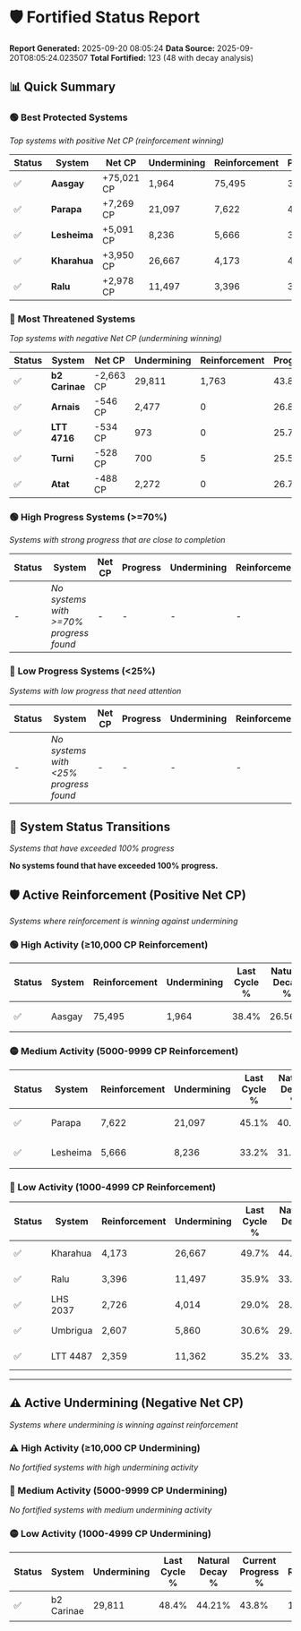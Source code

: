 # 🛡️ Fortified Status Report

**Report Generated:** 2025-09-20 08:05:24
**Data Source:** 2025-09-20T08:05:24.023507
**Total Fortified:** 123 (48 with decay analysis)

## 📊 Quick Summary

### 🟢 **Best Protected Systems**
*Top systems with positive Net CP (reinforcement winning)*

| Status | System | Net CP | Undermining | Reinforcement | Progress |
|--------|--------|--------|-------------|---------------|----------|
| ✅ | **Aasgay** | +75,021 CP | 1,964 | 75,495 | 38.1% |
| ✅ | **Parapa** | +7,269 CP | 21,097 | 7,622 | 41.9% |
| ✅ | **Lesheima** | +5,091 CP | 8,236 | 5,666 | 31.9% |
| ✅ | **Kharahua** | +3,950 CP | 26,667 | 4,173 | 45.6% |
| ✅ | **Ralu** | +2,978 CP | 11,497 | 3,396 | 34.1% |

### 🔴 **Most Threatened Systems**
*Top systems with negative Net CP (undermining winning)*

| Status | System | Net CP | Undermining | Reinforcement | Progress |
|--------|--------|--------|-------------|---------------|----------|
| ✅ | **b2 Carinae** | -2,663 CP | 29,811 | 1,763 | 43.8% |
| ✅ | **Arnais** | -546 CP | 2,477 | 0 | 26.8% |
| ✅ | **LTT 4716** | -534 CP | 973 | 0 | 25.7% |
| ✅ | **Turni** | -528 CP | 700 | 5 | 25.5% |
| ✅ | **Atat** | -488 CP | 2,272 | 0 | 26.7% |

### 🟢 **High Progress Systems (>=70%)**
*Systems with strong progress that are close to completion*

| Status | System | Net CP | Progress | Undermining | Reinforcement |
|--------|--------|--------|----------|-------------|---------------|
| - | *No systems with >=70% progress found* | - | - | - | - |

### 🔴 **Low Progress Systems (<25%)**
*Systems with low progress that need attention*

| Status | System | Net CP | Progress | Undermining | Reinforcement |
|--------|--------|--------|----------|-------------|---------------|
| - | *No systems with <25% progress found* | - | - | - | - |
## 🔄 System Status Transitions
*Systems that have exceeded 100% progress*

**No systems found that have exceeded 100% progress.**

## 🛡️ Active Reinforcement (Positive Net CP)
*Systems where reinforcement is winning against undermining*

### 🟢 High Activity (≥10,000 CP Reinforcement)

| Status | System | Reinforcement | Undermining | Last Cycle % | Natural Decay % | Current Progress % | Current CP | Net CP | Activity |
|--------|--------|---------------|-------------|--------------|-----------------|-------------------|------------|--------|----------|
| ✅ | Aasgay | 75,495 | 1,964 | 38.4% | 26.56% | 38.1% | 247,650 | +75,021 | 🟢 High Reinforcement |

### 🟡 Medium Activity (5000-9999 CP Reinforcement)

| Status | System | Reinforcement | Undermining | Last Cycle % | Natural Decay % | Current Progress % | Current CP | Net CP | Activity |
|--------|--------|---------------|-------------|--------------|-----------------|-------------------|------------|--------|----------|
| ✅ | Parapa | 7,622 | 21,097 | 45.1% | 40.78% | 41.9% | 272,350 | +7,269 | 🟡 Medium Reinforcement |
| ✅ | Lesheima | 5,666 | 8,236 | 33.2% | 31.12% | 31.9% | 207,350 | +5,091 | 🟡 Medium Reinforcement |

### 🔴 Low Activity (1000-4999 CP Reinforcement)

| Status | System | Reinforcement | Undermining | Last Cycle % | Natural Decay % | Current Progress % | Current CP | Net CP | Activity |
|--------|--------|---------------|-------------|--------------|-----------------|-------------------|------------|--------|----------|
| ✅ | Kharahua | 4,173 | 26,667 | 49.7% | 44.99% | 45.6% | 296,400 | +3,950 | 🔵 Low Reinforcement |
| ✅ | Ralu | 3,396 | 11,497 | 35.9% | 33.64% | 34.1% | 221,650 | +2,978 | 🔵 Low Reinforcement |
| ✅ | LHS 2037 | 2,726 | 4,014 | 29.0% | 28.06% | 28.4% | 184,599 | +2,230 | 🔵 Low Reinforcement |
| ✅ | Umbrigua | 2,607 | 5,860 | 30.6% | 29.38% | 29.7% | 193,050 | +2,061 | 🔵 Low Reinforcement |
| ✅ | LTT 4487 | 2,359 | 11,362 | 35.2% | 33.26% | 33.5% | 217,750 | +1,559 | 🔵 Low Reinforcement |


---

## ⚠️ Active Undermining (Negative Net CP)
*Systems where undermining is winning against reinforcement*

### ⚠️ High Activity (≥10,000 CP Undermining)

*No fortified systems with high undermining activity*

### 🔶 Medium Activity (5000-9999 CP Undermining)

*No fortified systems with medium undermining activity*

### 🟡 Low Activity (1000-4999 CP Undermining)

| Status | System | Undermining | Last Cycle % | Natural Decay % | Current Progress % | Reinforcement | Current CP | Net CP | Activity |
|--------|--------|-------------|--------------|-----------------|-------------------|---------------|------------|--------|----------|
| ✅ | b2 Carinae | 29,811 | 48.4% | 44.21% | 43.8% | 1,763 | 284,699 | -2,663 | 🟡 Low Undermining |
